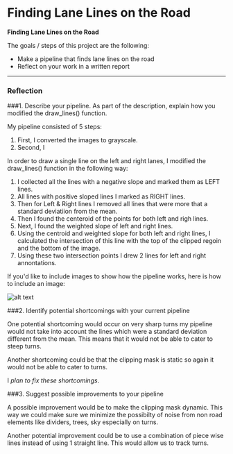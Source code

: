 # Finding Lane Lines on the Road

**Finding Lane Lines on the Road**

The goals / steps of this project are the following:
* Make a pipeline that finds lane lines on the road
* Reflect on your work in a written report


[//]: # (Image References)

[image1]: ./examples/grayscale.jpg "Grayscale"

---

### Reflection

###1. Describe your pipeline. As part of the description, explain how you modified the draw_lines() function.

My pipeline consisted of 5 steps:
1. First, I converted the images to grayscale. 
2. Second, I 

In order to draw a single line on the left and right lanes, I modified the draw_lines() function in the following way:
1. I collected all the lines with a negative slope and marked them as LEFT lines. 
2. All lines with positive sloped lines I marked as RIGHT lines. 
3. Then for Left & Right lines I removed all lines that were more that a standard deviatiion from the mean.
4. Then I found the centeroid of the points for both left and righ lines. 
5. Next, I found the weighted slope of left and right lines. 
6. Using the centroid and weighted slope for both left and right lines, I calculated the intersection of this line with the top of the clipped regoin and the bottom of the image. 
7. Using these two intersection points I drew 2 lines for left and right annontations.

If you'd like to include images to show how the pipeline works, here is how to include an image: 

![alt text][image1]


###2. Identify potential shortcomings with your current pipeline


One potential shortcoming would occur on very sharp turns my pipeline would not take into account the lines which were a standard deviation different from the mean. This means that it would not be able to cater to steep turns. 

Another shortcoming could be that the clipping mask is static so again it would not be able to cater to turns. 

I *plan to fix these shortcomings*. 


###3. Suggest possible improvements to your pipeline

A possible improvement would be to make the clipping mask dynamic. This way we could make sure we minimize the possibilty of noise from non road elements like dividers, trees, sky especially on turns.

Another potential improvement could be to use a combination of piece wise lines instead of using 1 straight line. This would allow us to track turns. 